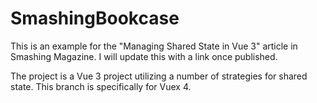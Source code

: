 # SmashingBookcase

This is an example for the "Managing Shared State in Vue 3" article in Smashing Magazine. I will update this with a link once published.

The project is a Vue 3 project utilizing a number of strategies for shared state. This branch is specifically for Vuex 4. 